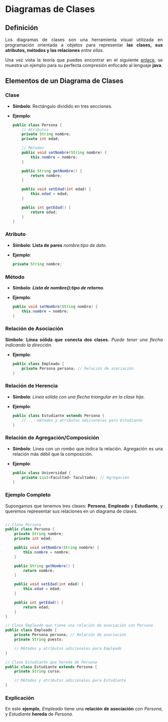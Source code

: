 <div align="justify">

# Diagramas de Clases

## Definición

Los diagramas de clases son una herramienta visual utilizada en programación orientada a objetos para representar __las clases, sus atributos, métodos y las relaciones__ _entre ellas_. 

Una vez vista la teoría que puedes encontrar en el siguiente [enlace](README.md), se muestra un ejemplo para su perfecta compresión enfocado al lenguaje __java__.

## Elementos de un Diagrama de Clases

### Clase

- __Símbolo__: Rectángulo dividido en tres secciones.
- __Ejemplo__:

    ```java
    public class Persona {
        // Atributos
        private String nombre;
        private int edad;

        // Métodos
        public void setNombre(String nombre) {
            this.nombre = nombre;
        }

        public String getNombre() {
            return nombre;
        }

        public void setEdad(int edad) {
            this.edad = edad;
        }

        public int getEdad() {
            return edad;
        }
    }
    ```

### Atributo

- __Símbolo__: __Lista de pares__ _nombre:tipo de dato_.

- __Ejemplo__:

    ```java
    private String nombre;
    ```

### Método

- __Símbolo__: ___Lista de nombre():tipo de retorno___.
- __Ejemplo__:

    ```java
    public void setNombre(String nombre) {
        this.nombre = nombre;
    }
    ```

### Relación de Asociación

__Símbolo__: __Línea sólida que conecta dos clases__. _Puede tener una flecha indicando la dirección_.
- __Ejemplo__:

    ```java
    public class Empleado {
        private Persona persona; // Relación de asociación
    }
    ```

### Relación de Herencia

- __Símbolo__: _Línea sólida con una flecha triangular en la clase hija_.
- __Ejemplo__:

    ```java
    public class Estudiante extends Persona {
        // ... métodos y atributos adicionales para Estudiante
    }
    ```

### Relación de Agregación/Composición

- __Símbolo__: Línea con un rombo que indica la relación. Agregación es una relación más débil que la composición.
- __Ejemplo__:

    ```java
    public class Universidad {
        private List<Facultad> facultades; // Agregación
    }
    ```

### Ejemplo Completo

Supongamos que tenemos tres clases: __Persona__, __Empleado__ y __Estudiante__, y queremos representar sus relaciones en un diagrama de clases.

```java

// Clase Persona
public class Persona {
    private String nombre;
    private int edad;

    public void setNombre(String nombre) {
        this.nombre = nombre;
    }

    public String getNombre() {
        return nombre;
    }

    public void setEdad(int edad) {
        this.edad = edad;
    }

    public int getEdad() {
        return edad;
    }
}

// Clase Empleado que tiene una relación de asociación con Persona
public class Empleado {
    private Persona persona; // Relación de asociación
    private String puesto;

    // Métodos y atributos adicionales para Empleado
}

// Clase Estudiante que hereda de Persona
public class Estudiante extends Persona {
    private String curso;

    // Métodos y atributos adicionales para Estudiante
}
```

### Explicación

En este __ejemplo__, _Empleado_ tiene una __relación de asociación__ con _Persona_, y _Estudiante_ __hereda__ de _Persona._ 


</div>